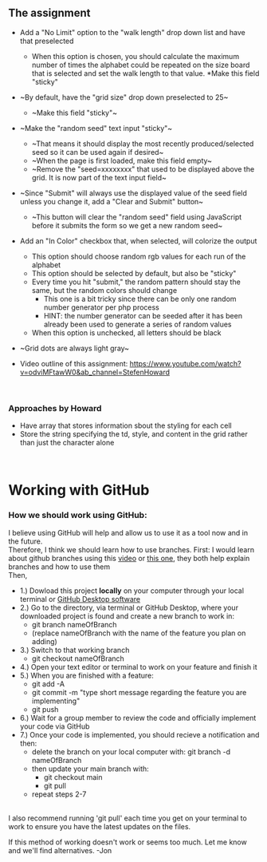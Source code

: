 ## The assignment

* Add a "No Limit" option to the "walk length" drop down list and have that preselected
    * When this option is chosen, you should calculate the maximum number of times the alphabet could be repeated on the size board that is selected and set the walk length to that value.
    *Make this field "sticky"

* ~By default, have the "grid size" drop down preselected to 25~
    * ~Make this field "sticky"~

* ~Make the "random seed" text input "sticky"~
    * ~That means it should display the most recently produced/selected seed so it can be used again if desired~
    * ~When the page is first loaded, make this field empty~
    * ~Remove the "seed=xxxxxxxx" that used to be displayed above the grid. It is now part of the text input field~

* ~Since "Submit" will always use the displayed value of the seed field unless you change it, add a "Clear and Submit" button~
    * ~This button will clear the "random seed" field using JavaScript before it submits the form so we get a new random seed~

* Add an "In Color" checkbox that, when selected, will colorize the output
    * This option should choose random rgb values for each run of the alphabet
    * This option should be selected by default, but also be "sticky"
    * Every time you hit "submit," the random pattern should stay the same, but the random colors should change
        * This one is a bit tricky since there can be only one random number generator per php process
        * HINT: the number generator can be seeded after it has been already been used to generate a series of random values
    * When this option is unchecked, all letters should be black
* ~Grid dots are always light gray~
* Video outline of this assignment: https://www.youtube.com/watch?v=odviMFtawW0&ab_channel=StefenHoward
<br>

### Approaches by Howard
* Have array that stores information sbout the styling for each cell
* Store the string specifying the td, style, and content in the grid rather than just the character alone
<br>

# Working with GitHub
### How we should work using GitHub:
I believe using GitHub will help and allow us to use it as a tool now and in the future. <br>
Therefore, I think we should learn how to use branches.
First: I would learn about github branches using this [video](https://www.youtube.com/clip/Ugkxxgn68sIypKs7OcqaAXbsZbi_JItcGrhf) or [this one](https://youtu.be/JTE2Fn_sCZs?t=72), they both help explain branches and how to use them
<br>
Then,
   * 1.) Dowload this project **locally** on your computer through your local terminal or [GitHub Desktop software](https://desktop.github.com/)
   * 2.) Go to the directory, via terminal or GitHub Desktop, where your downloaded project is found and create a new branch to work in:
      * git branch nameOfBranch
      * (replace nameOfBranch with the name of the feature you plan on adding)
   * 3.) Switch to that working branch
      * git checkout nameOfBranch
   * 4.) Open your text editor or terminal to work on your feature and finish it
   * 5.) When you are finished with a feature:
      * git add -A
      * git commit -m "type short message regarding the feature you are implementing"
      * git push
   * 6.) Wait for a group member to review the code and officially implement your code via GitHub
   * 7.) Once your code is implemented, you should recieve a notification and then:
      * delete the branch on your local computer with: git branch -d nameOfBranch
      * then update your main branch with: 
         * git checkout main  
         * git pull
      * repeat steps 2-7
<br> 
I also recommend running 'git pull' each time you get on your terminal to work to ensure you have the latest updates on the files.
<br>

If this method of working doesn't work or seems too much. Let me know and we'll find alternatives. -Jon
